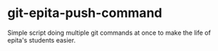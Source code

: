 # git-epita-push-command
Simple script doing multiple git commands at once to make the life of epita's students easier.
